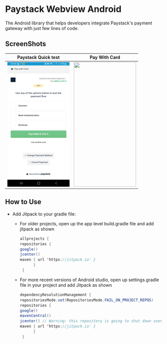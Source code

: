 # Paystack Webview Android
The Android library that helps developers integrate Paystack's payment gateway with just few lines of code.

## ScreenShots

Paystack Quick test  | Pay With Card  
 :-------------------------:|:-------------------------:
<img src="screenshots/paystack-webview-1.jpg" height="400" width="200"/>  |  <img src="paystack-webview-2.jpg" height="400" width="200"/>  |

## How to Use
- Add Jitpack to your gradle file:
    - For older projects, open up the app level build.gradle file and add jitpack as shown
      ``` java
      allprojects {
      repositories {
      google()
      jcenter()
      maven { url 'https://jitpack.io' }
            }
       }
      ```
  
    - For more recent versions of Android studio, open up settings.gradle file in your project and add Jitpack as shown
      ``` java
      dependencyResolutionManagement {
      repositoriesMode.set(RepositoriesMode.FAIL_ON_PROJECT_REPOS)
      repositories {
      google()
      mavenCentral()
      jcenter() // Warning: this repository is going to shut down soon
      maven { url 'https://jitpack.io' }
            }
       }
      ```